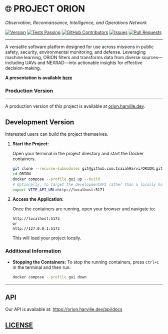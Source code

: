 # <img src="src/app/static/globe.png" alt="" width="20"> PROJECT ORION

_Observation, Reconnaissance, Intelligence, and Operations Network_

[![Version](https://img.shields.io/github/v/release/IsaiahHarvi/ORION.svg)](https://github.com/IsaiahHarvi/ORION/releases)
[![Tests Passing](https://img.shields.io/github/actions/workflow/status/IsaiahHarvi/ORION/integration.yml)](https://github.com/IsaiahHarvi/ORION/actions?query=workflow%3Atest)
[![GitHub Contributors](https://img.shields.io/github/contributors/IsaiahHarvi/ORION.svg)](https://github.com/IsaiahHarvi/ORION/graphs/contributors)
[![Issues](https://img.shields.io/github/issues/IsaiahHarvi/ORION.svg)](https://github.com/IsaiahHarvi/ORION/issues)
[![Pull Requests](https://img.shields.io/github/issues-pr/IsaiahHarvi/ORION.svg)](https://github.com/IsaiahHarvi/ORION/pulls)

---

A versatile software platform designed for use across missions in public safety, security, environmental monitoring, and defense. Leveraging machine learning, ORION filters and transforms data from diverse sources—including UAVs and NEXRAD—into actionable insights for effective decision-making.

**A presentation is available [here](docs/PROJECT_ORION.pdf)**

### <a>Production Version<a href = "https://orion.harville.dev/"></a>

---

A production version of this project is available at [orion.harville.dev](https://orion.harville.dev/).

## Development Version

Interested users can build the project themselves.

1. **Start the Project:**

    Open your terminal in the project directory and start the Docker containers.

    ```bash
    git clone --recurse-submodules git@github.com:IsaiahHarvi/ORION.git
    cd ORION
    docker compose --profile gui up --build
    # Optionally, to target the developmentAPI rather than a locally hosted API export the following env var
    export VITE_API_URL=http://localhost:5171
    ```

2. **Access the Application:**

    Once the containers are running, open your browser and navigate to:

    ```
    http://localhost:5173
    or
    http://127.0.0.1:5173
    ```

    This will load your project locally.

### Additional Information

-   **Stopping the Containers:**
    To stop the running containers, press `Ctrl+C` in the terminal and then run:

    ```bash
    docker compose --profile gui down
    ```

----

## API
Our API is available at: https://orion.harville.dev/api/docs


## [LICENSE](./LICENSE)
